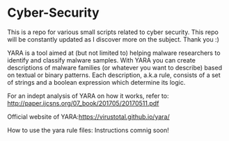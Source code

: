 # Cyber-Security
This is a repo for various small scripts related to cyber security. This repo will be constantly updated as I discover more on the subject. Thank you :)


YARA is a tool aimed at (but not limited to) helping malware researchers to identify and classify malware samples. With YARA you can create descriptions of malware families (or whatever you want to describe) based on textual or binary patterns. Each description, a.k.a rule, consists of a set of strings and a boolean expression which determine its logic.

For an indept analysis of YARA on how it works, refer to: http://paper.ijcsns.org/07_book/201705/20170511.pdf

Official website of YARA:https://virustotal.github.io/yara/

How to use the yara rule files:
Instructions comnig soon!
